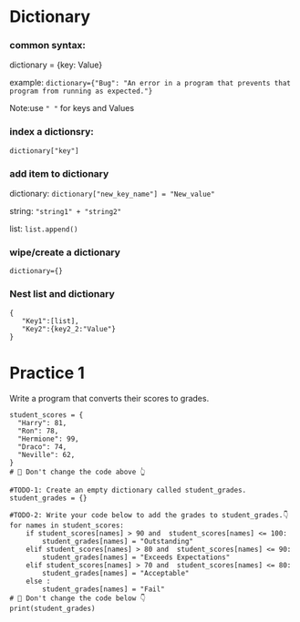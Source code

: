# Dictionary

### common syntax: 
dictionary = {key: Value}

example: `dictionary={"Bug": "An error in a program that prevents that program from running as expected."}`

Note:use `" "` for keys and Values

### index a dictionsry: 
`dictionary["key"]`

### add item to dictionary
dictionary: `dictionary["new_key_name"] = "New_value"`
   
string: `"string1" + "string2"`
   
list: `list.append()`

### wipe/create a dictionary
`dictionary={}`

### Nest list and dictionary
```
{
   "Key1":[list],
   "Key2":{key2_2:"Value"}  
}
```


# Practice 1 
Write a program that converts their scores to grades.
```
student_scores = {
  "Harry": 81,
  "Ron": 78,
  "Hermione": 99, 
  "Draco": 74,
  "Neville": 62,
}
# 🚨 Don't change the code above 👆

#TODO-1: Create an empty dictionary called student_grades.
student_grades = {}

#TODO-2: Write your code below to add the grades to student_grades.👇
for names in student_scores:
    if student_scores[names] > 90 and  student_scores[names] <= 100:    
        student_grades[names] = "Outstanding"
    elif student_scores[names] > 80 and  student_scores[names] <= 90:
        student_grades[names] = "Exceeds Expectations"
    elif student_scores[names] > 70 and  student_scores[names] <= 80:
        student_grades[names] = "Acceptable"
    else :
        student_grades[names] = "Fail"
# 🚨 Don't change the code below 👇
print(student_grades)
```
